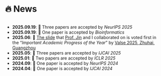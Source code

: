 # 🔥 News
<div style="max-height: 200px; overflow-y: auto;">
  <ul>
    <li><strong>2025.09.19</strong>: 🎉 Three papers are accepted by <em>NeurIPS 2025</em></li>
    <li><strong>2025.09.19</strong>: 🎉 One paper is accepted by <em>Bioinformatics</em></li>
    <li><strong>2025.06</strong>: 🎉 <a href="https://hongxinxiang.github.io/activities/valse2025/年度重要学术进展-1-AI科学计算受到持续关注.pdf">The slide</a> that <a href="http://home.ustc.edu.cn/~jinxustc/">Prof. Jin</a> and I collaborated on is voted first in the “<em>Important Academic Progress of the Year</em>” by <a href="https://valser.org/2025">Valse 2025, Zhuhai, Guangzhou</a></li>
    <li><strong>2025.05</strong>: 🎉 Three papers are accepted by <em>IJCAI 2025</em></li>
    <li><strong>2025.01</strong>: 🎉 Two papers are accepted by <em>ICLR 2025</em></li>
    <li><strong>2024.09</strong>: 🎉 One paper is accepted by <em>NeurIPS 2024</em></li>
    <li><strong>2024.04</strong>: 🎉 One paper is accepted by <em>IJCAI 2024</em></li>
  </ul>
</div>

